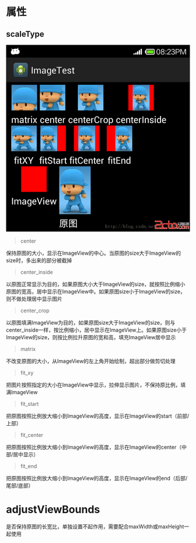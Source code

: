 # 属性

## scaleType

![](assets/20170804140421301.png)

> center

保持原图的大小，显示在ImageView的中心。当原图的size大于ImageView的size时，多出来的部分被截掉

> center_inside

以原图正常显示为目的，如果原图大小大于ImageView的size，就按照比例缩小原图的宽高，居中显示在ImageView中。如果原图size小于ImageView的size，则不做处理居中显示图片

> center_crop

以原图填满ImageView为目的，如果原图size大于ImageView的size，则与center_inside一样，按比例缩小，居中显示在ImageView上。如果原图size小于ImageView的size，则按比例拉升原图的宽和高，填充ImageView居中显示

> matrix

不改变原图的大小，从ImageView的左上角开始绘制，超出部分做剪切处理

> fit_xy

把图片按照指定的大小在ImageView中显示，拉伸显示图片，不保持原比例，填满ImageView

> fit_start

把原图按照比例放大缩小到ImageView的高度，显示在ImageView的start（前部/上部）

> fit_center

把原图按照比例放大缩小到ImageView的高度，显示在ImageView的center（中部/居中显示）

> fit_end

把原图按照比例放大缩小到ImageView的高度，显示在ImageVIew的end（后部/尾部/底部）

# adjustViewBounds

 是否保持原图的长宽比，单独设置不起作用，需要配合maxWidth或maxHeight一起使用 